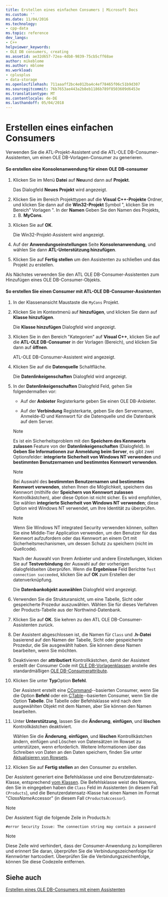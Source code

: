 ```yaml
---
title: Erstellen eines einfachen Consumers | Microsoft Docs
ms.custom: ''
ms.date: 11/04/2016
ms.technology:
- cpp-data
ms.topic: reference
dev_langs:
- C++
helpviewer_keywords:
- OLE DB consumers, creating
ms.assetid: ae32d657-72ea-4db8-9839-75cb5cff68ae
author: mikeblome
ms.author: mblome
ms.workload:
- cplusplus
- data-storage
ms.openlocfilehash: 711aaaff2bc4e012ba4c4ef78465f06c51b9d307
ms.sourcegitcommit: 76b7653ae443a2b8eb1186b789f8503609d6453e
ms.translationtype: MT
ms.contentlocale: de-DE
ms.lasthandoff: 05/04/2018
---
```

# <a name="creating-a-simple-consumer"></a>Erstellen eines einfachen Consumers
Verwenden Sie die ATL-Projekt-Assistent und die ATL-OLE DB-Consumer-Assistenten, um einen OLE DB-Vorlagen-Consumer zu generieren.  
  
#### <a name="to-create-a-console-application-for-an-ole-db-consumer"></a>So erstellen eine Konsolenanwendung für einen OLE DB-consumer  
  
1.  Klicken Sie im Menü **Datei** auf **Neu**und dann auf **Projekt**.  
  
     Das Dialogfeld **Neues Projekt** wird angezeigt.  
  
2.  Klicken Sie im Bereich Projekttypen auf die **Visual C++-Projekte** Ordner, und klicken Sie dann auf die **Win32-Projekt** Symbol ", klicken Sie im Bereich" Vorlagen ". In der **Namen** Geben Sie den Namen des Projekts, z. B. **MyCons**.  
  
3.  Klicken Sie auf **OK**.  
  
     Die Win32-Projekt-Assistent wird angezeigt.  
  
4.  Auf der **Anwendungseinstellungen** Seite **Konsolenanwendung**, und wählen Sie dann **ATL-Unterstützung hinzufügen**.  
  
5.  Klicken Sie auf **Fertig stellen** um den Assistenten zu schließen und das Projekt zu erstellen.  
  
 Als Nächstes verwenden Sie den ATL OLE DB-Consumer-Assistenten zum Hinzufügen eines OLE DB-Consumer-Objekts.  
  
#### <a name="to-create-a-consumer-with-the-atl-ole-db-consumer-wizard"></a>So erstellen Sie einen Consumer mit ATL-OLE DB-Consumer-Assistenten  
  
1.  In der Klassenansicht Maustaste die `MyCons` Projekt.  
  
2.  Klicken Sie im Kontextmenü auf **hinzufügen**, und klicken Sie dann auf **Klasse hinzufügen**.  
  
     Die **Klasse hinzufügen** Dialogfeld wird angezeigt.  
  
3.  Klicken Sie in den Bereich "Kategorien" auf **Visual C++**, klicken Sie auf die **ATL-OLE DB-Consumer** in der Vorlagen (Bereich), und klicken Sie dann auf **öffnen**.  
  
     ATL-OLE DB-Consumer-Assistent wird angezeigt.  
  
4.  Klicken Sie auf die **Datenquelle** Schaltfläche.  
  
     Die **Datenlinkeigenschaften** Dialogfeld wird angezeigt.  
  
5.  In der **Datenlinkeigenschaften** Dialogfeld Feld, gehen Sie folgendermaßen vor:  
  
    -   Auf der **Anbieter** Registerkarte geben Sie einen OLE DB-Anbieter.  
  
    -   Auf der **Verbindung** Registerkarte, geben Sie den Servernamen, Anmelde-ID und Kennwort für die Datenquelle und die Datenbank auf dem Server.  
  
    > [!NOTE]
    >  Es ist ein Sicherheitsproblem mit den **Speichern des Kennworts zulassen** Feature von der **Datenlinkeigenschaften** (Dialogfeld). In **Geben Sie Informationen zur Anmeldung beim Server**, es gibt zwei Optionsfelder: **integrierte Sicherheit von Windows NT verwenden** und **bestimmten Benutzernamen und bestimmtes Kennwort verwenden**.  
  
    > [!NOTE]
    >  Bei Auswahl des **bestimmten Benutzernamen und bestimmtes Kennwort verwenden**, stehen Ihnen die Möglichkeit, speichern das Kennwort (mithilfe der **Speichern von Kennwort zulassen** Kontrollkästchen), aber diese Option ist nicht sicher. Es wird empfohlen, Sie wählen **integrierte Sicherheit von Windows NT verwenden**; diese Option wird Windows NT verwendet, um Ihre Identität zu überprüfen.  
  
    > [!NOTE]
    >  Wenn Sie Windows NT integrated Security verwenden können, sollten Sie eine Middle-Tier Application verwenden, um den Benutzer für das Kennwort aufzufordern oder das Kennwort an einem Ort mit Sicherheitsmechanismen, um dessen Schutz zu speichern (nicht im Quellcode).  
  
     Nach der Auswahl von Ihrem Anbieter und andere Einstellungen, klicken Sie auf **Testverbindung** der Auswahl auf der vorherigen dialogfeldseiten überprüfen. Wenn die **Ergebnisse** Feld Berichte `Test connection succeeded`, klicken Sie auf **OK** zum Erstellen der datenverknüpfung.  
  
     Die **Datenbankobjekt auswählen** Dialogfeld wird angezeigt.  
  
6.  Verwenden Sie die Strukturansicht, um eine Tabelle, Sicht oder gespeicherte Prozedur auszuwählen. Wählen Sie für dieses Verfahren der Products-Tabelle aus der Northwind-Datenbank.  
  
7.  Klicken Sie auf **OK**. Sie kehren zu den ATL OLE DB-Consumer-Assistenten zurück.  
  
8.  Der Assistent abgeschlossen ist, die Namen für `Class` und **.h-Datei** basierend auf den Namen der Tabelle, Sicht oder gespeicherte Prozedur, die Sie ausgewählt haben. Sie können diese Namen bearbeiten, wenn Sie möchten.  
  
9. Deaktivieren der **attributiert** Kontrollkästchen, damit der Assistent erstellt der Consumer Code mit [OLE DB-Vorlagenklassen](../../data/oledb/ole-db-consumer-templates-reference.md) anstelle des standardmäßigen [OLE DB-Consumerattribute](../../windows/ole-db-consumer-attributes.md).  
  
10. Klicken Sie unter **Typ**Option **Befehl**.  
  
     Der Assistent erstellt eine [CCommand](../../data/oledb/ccommand-class.md)--basierten Consumer, wenn Sie die Option **Befehl** oder ein [CTable](../../data/oledb/ctable-class.md)--basierten Consumer, wenn Sie die Option **Tabelle**. Die Tabelle oder Befehlsklasse wird nach dem ausgewählten Objekt mit dem Namen, aber Sie können den Namen bearbeiten.  
  
11. Unter **Unterstützung**, lassen Sie die **Änderung**, **einfügen**, und **löschen** Kontrollkästchen deaktiviert.  
  
     Wählen Sie die **Änderung**, **einfügen**, und **löschen** Kontrollkästchen ändern, einfügen und Löschen von Datensätzen im Rowset zu unterstützen, wenn erforderlich. Weitere Informationen über das Schreiben von Daten an den Daten speichern, finden Sie unter [Aktualisieren von Rowsets](../../data/oledb/updating-rowsets.md).  
  
12. Klicken Sie auf **Fertig stellen** an den Consumer zu erstellen.  
  
 Der Assistent generiert eine Befehlsklasse und eine Benutzerdatensatz-Klasse, entsprechend [vom Klassen](../../data/oledb/consumer-wizard-generated-classes.md). Die Befehlsklasse weist des Namens, den Sie in eingegeben haben die `Class` Feld im Assistenten (in diesem Fall `CProducts`), und die Benutzerdatensatz-Klasse hat einen Namen im Format "*ClassName*Accessor" (in diesem Fall `CProductsAccessor`).  
  
> [!NOTE]
>  Der Assistent fügt die folgende Zeile in Products.h:  
  
```  
#error Security Issue: The connection string may contain a password  
```  
  
> [!NOTE]
>  Diese Zeile wird verhindert, dass der Consumer-Anwendung zu kompilieren und erinnert Sie daran, überprüfen Sie die Verbindungszeichenfolge für Kennwörter hartcodiert. Überprüfen Sie die Verbindungszeichenfolge, können Sie diese Codezeile entfernen.  
  
## <a name="see-also"></a>Siehe auch  
 [Erstellen eines OLE DB-Consumers mit einem Assistenten](../../data/oledb/creating-an-ole-db-consumer-using-a-wizard.md)